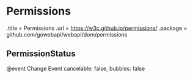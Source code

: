# Permissions

.title = Permissions
.url = <https://w3c.github.io/permissions/>
.package = github.com/gowebapi/webapi/dom/permissions

## PermissionStatus

@event Change Event cancelable: false, bubbles: false
